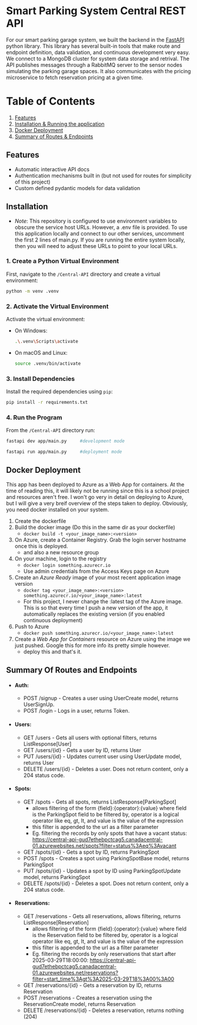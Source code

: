 # Smart Parking System Central REST API

For our smart parking garage system, we built the backend in the <a href="https://fastapi.tiangolo.com/">FastAPI</a> python library. This library has several built-in tools that make route and endpoint definition, data validation, and continuous development very easy. We connect to a MongoDB cluster for system data storage and retrival. The API publishes messages through a RabbitMQ server to the sensor nodes simulating the parking garage spaces. It also communicates with the pricing microservice to fetch reservation pricing at a given time.

# Table of Contents
1. [Features](#features)
2. [Installation & Running the application](#installation)
3. [Docker Deployment](#docker)
4. [Summary of Routes & Endpoints](#endpoints)

## Features <a name="features"></a>

- Automatic interactive API docs
- Authentication mechanisms built in (but not used for routes for simplicity of this project)
- Custom defined pydantic models for data validation


## Installation <a name="installation"></a>

- *Note*: This repository is configured to use environment variables to obscure the service host URLs. However, a .env file is provided. To use this application locally and connect to our other services, uncomment the first 2 lines of main.py. If you are running the entire system locally, then you will need to adjust these URLs to point to your local URLs.

### 1. Create a Python Virtual Environment

First, navigate to the `/Central-API` directory and create a virtual environment:

```sh
python -m venv .venv
```

### 2. Activate the Virtual Environment

Activate the virtual environment:

- On Windows:
    ```sh
    .\.venv\Scripts\activate
    ```
- On macOS and Linux:
    ```sh
    source .venv/bin/activate
    ```

### 3. Install Dependencies

Install the required dependencies using `pip`:

```sh
pip install -r requirements.txt
```

### 4. Run the Program

From the `/Central-API` directory run:

```sh
fastapi dev app/main.py     #development mode
```

```sh
fastapi run app/main.py     #deployment mode
```


## Docker Deployment <a name="docker"></a>

This app has been deployed to Azure as a Web App for containers. At the time of reading this, it will likely not be running since this is a school project and resources aren't free. I won't go very in detail on deploying to Azure, but I will give a very breif overview of the steps taken to deploy.
Obviously, you need docker installed on your system.

1. Create the dockerfile
2. Build the docker image (Do this in the same dir as your dockerfile)
    - `docker build -t <your_image_name>:<version>`
3. On Azure, create a Container Registry. Grab the login server hostname once this is deployed.
    - and also a new resource group
4. On your machine, login to the registry
    - `docker login something.azurecr.io`
    - Use admin credentials from the Access Keys page on Azure
5. Create an *Azure Ready* image of your most recent application image version
    - `docker tag <your_image_name>:<version> something.azurecr.io/<your_image_name>:latest`
    - For this project, I never change the :latest tag of the Azure image. This is so that every time I push a new version of the app, it automatically replaces the existing version (if you enabled continuous deployment)
6. Push to Azure
    - `docker push something.azurecr.io/<your_image_name>:latest`
7. Create a *Web App for Containers* resource on Azure using the image we just pushed. Google this for more info its pretty simple however.
    - deploy this and that's it.


## Summary Of Routes and Endpoints <a name="endpoints"></a>

- #### Auth:
    - POST /signup - Creates a user using UserCreate model, returns UserSignUp.
    - POST /login - Logs in a user, returns Token.

- #### Users:
    - GET /users - Gets all users with optional filters, returns ListResponse[User]
    - GET /users/{id} - Gets a user by ID, returns User
    - PUT /users/{id} - Updates current user using UserUpdate model, returns User
    - DELETE /users/{id} - Deletes a user. Does not return content, only a 204 status code.

- #### Spots:
    - GET /spots - Gets all spots, returns ListResponse[ParkingSpot]
        - allows filtering of the form {field}:{operator}:{value} where field is the ParkingSpot field to be filtered by, operator is a logical operator like eq, gt, lt, and value is the value of the expression
        - this filter is appended to the url as a filter parameter
        - Eg. filtering the records by only spots that have a vacant status: https://central-api-gud7ethebpctcag5.canadacentral-01.azurewebsites.net/spots?filter=status%3Aeq%3Avacant
    - GET /spots/{id} - Gets a spot by ID, returns ParkingSpot
    - POST /spots - Creates a spot using ParkingSpotBase model, returns ParkingSpot
    - PUT /spots/{id} - Updates a spot by ID using ParkingSpotUpdate model, returns ParkingSpot
    - DELETE /spots/{id} - Deletes a spot. Does not return content, only a 204 status code.

- #### Reservations:
    - GET /reservations - Gets all reservations, allows filtering, returns ListResponse[Reservation]
        - allows filtering of the form {field}:{operator}:{value} where field is the Reservation field to be filtered by, operator is a logical operator like eq, gt, lt, and value is the value of the expression
        - this filter is appended to the url as a filter parameter
        - Eg. filtering the records by only reservations that start after 2025-03-29T18:00:00: https://central-api-gud7ethebpctcag5.canadacentral-01.azurewebsites.net/reservations?filter=start_time%3Agt%3A2025-03-29T18%3A00%3A00
    - GET /reservations/{id} - Gets a reservation by ID, returns Reservation
    - POST /reservations - Creates a reservation using the ReservationCreate model, returns Reservation
    - DELETE /reservations/{id} - Deletes a reservation, returns nothing (204)